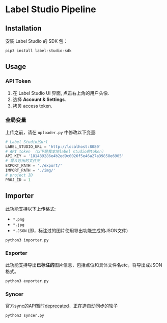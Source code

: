 # Label Studio Pipeline

## Installation

安装 Label Studio 的 SDK 包：

```bash
pip3 install label-studio-sdk
```

## Usage

### API Token

1. 在 Label Studio UI 界面, 点击右上角的用户头像.
2. 选择 **Account & Settings**.
3. 拷贝 access token.

### 全局变量

上传之前，请在 `uploader.py` 中修改以下变量:

```python
# Label Studio的url
LABEL_STUDIO_URL = 'http://localhost:8080'
# API token （以下是我本地label studio的token）
API_KEY = '181439286e4b2ed9c0026f5e46a27a39858e6905'
# 导入导出的文件夹
EXPORT_PATH = './export/'
IMPORT_PATH = './img/'
# project ID
PROJ_ID = 1
```

## Importer

此功能支持以下上传格式:

- `*.png`
- `*.jpg`
- `*.JSON` (即，标注过的图片使用导出功能生成的JSON文件)

```bash
python3 importer.py
```

### Exporter

此功能支持导出**已标注的**图片信息，包括点位和具体文件名etc，将导出成JSON格式。

```bash
python3 exporter.py
```

### Syncer

官方sync的API暂时[deprecated](https://github.com/heartexlabs/label-studio/issues/1873)，正在造自动同步的轮子

```bash
python3 syncer.py
```
